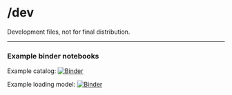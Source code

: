 # /dev

Development files, not for final distribution.

---

### Example binder notebooks

Example catalog:
[![Binder](https://mybinder.org/badge_logo.svg)](https://mybinder.org/v2/gh/quantumjot/scivision/quantumjot-catalog-prototype?filepath=query_scivision_catalog.ipynb)

Example loading model:
[![Binder](https://mybinder.org/badge_logo.svg)](https://mybinder.org/v2/gh/quantumjot/scivision/quantumjot-read-test-repo?filepath=load_scivision_model_from_github.ipynb)
